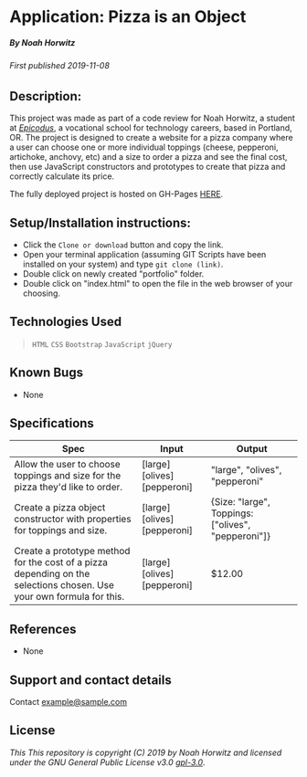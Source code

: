# Application: **Pizza is an Object**

##### By Noah Horwitz

###### _First published 2019-11-08_

## Description:
This project was made as part of a code review for Noah Horwitz, a student at _[Epicodus](http://www.epicodus.com)_, a vocational school for technology careers, based in Portland, OR. The project is designed to create a website for a pizza company where a user can choose one or more individual toppings (cheese, pepperoni, artichoke, anchovy, etc) and a size to order a pizza and see the final cost, then use JavaScript constructors and prototypes to create that pizza and correctly calculate its price.

The fully deployed project is hosted on GH-Pages [HERE](https://nhhor.github.io/pizza).

## Setup/Installation instructions:
* Click the `Clone or download` button and copy the link.
* Open your terminal application (assuming GIT Scripts have been installed on your system) and type `git clone (link)`.
* Double click on newly created "portfolio" folder.
* Double click on "index.html" to open the file in the web browser of your choosing.

## Technologies Used
> `HTML`
> `CSS`
> `Bootstrap`
> `JavaScript`
> `jQuery`

## Known Bugs
* None

## Specifications

|Spec|Input|Output|
|-|-|-|
|Allow the user to choose toppings and size for the pizza they'd like to order.|[large][olives][pepperoni]|"large", "olives", "pepperoni"|
|Create a pizza object constructor with properties for toppings and size.|[large][olives][pepperoni]|{Size: "large", Toppings: ["olives", "pepperoni"]}|
|Create a prototype method for the cost of a pizza depending on the selections chosen. Use your own formula for this.|[large][olives][pepperoni]|$12.00|

## References
* None

## Support and contact details
Contact [example@sample.com](mailto:example@sample.com)

## License
_This This repository is copyright (C) 2019 by Noah Horwitz and licensed under the GNU General Public License v3.0 [gpl-3.0](https://www.gnu.org/licenses/gpl-3.0.en.html)_.
